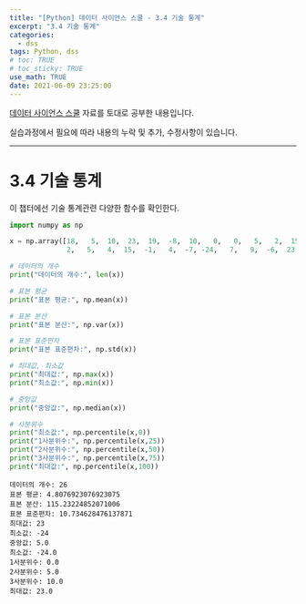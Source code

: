 ```yaml
---
title: "[Python] 데이터 사이언스 스쿨 - 3.4 기술 통계"
excerpt: "3.4 기술 통계"
categories: 
  - dss
tags: Python, dss
# toc: TRUE
# toc_sticky: TRUE
use_math: TRUE
date: 2021-06-09 23:25:00
---
```


[데이터 사이언스 스쿨](https://datascienceschool.net/intro.html) 자료를 토대로 공부한 내용입니다.

실습과정에서 필요에 따라 내용의 누락 및 추가, 수정사항이 있습니다.

---


# 3.4 기술 통계

이 챕터에선 기술 통계관련 다양한 함수를 확인한다.


```python
import numpy as np
```


```python
x = np.array([18,   5,  10,  23,  19,  -8,  10,   0,   0,   5,   2,  15,   8,
              2,   5,   4,  15,  -1,   4,  -7, -24,   7,   9,  -6,  23, -13])
```


```python
# 데이터의 개수
print("데이터의 개수:", len(x))

# 표본 평균
print("표본 평균:", np.mean(x))

# 표본 분산
print("표본 분산:", np.var(x))

# 표본 표준편차
print("표본 표준편차:", np.std(x))

# 최대값, 최소값
print("최대값:", np.max(x))
print("최소값:", np.min(x))

# 중앙값
print("중앙값:", np.median(x))

# 사분위수
print("최소값:", np.percentile(x,0))
print("1사분위수:", np.percentile(x,25))
print("2사분위수:", np.percentile(x,50))
print("3사분위수:", np.percentile(x,75))
print("최대값:", np.percentile(x,100))
```

    데이터의 개수: 26
    표본 평균: 4.8076923076923075
    표본 분산: 115.23224852071006
    표본 표준편차: 10.734628476137871
    최대값: 23
    최소값: -24
    중앙값: 5.0
    최소값: -24.0
    1사분위수: 0.0
    2사분위수: 5.0
    3사분위수: 10.0
    최대값: 23.0
    
